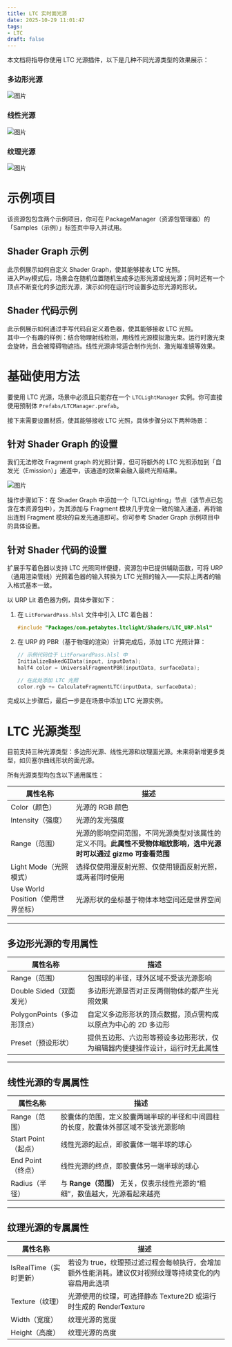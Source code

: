 ```yaml
---
title: LTC 实时面光源
date: 2025-10-29 11:01:47
tags:
- LTC
draft: false
---
```


本文档将指导你使用 LTC 光源插件，以下是几种不同光源类型的效果展示：

### 多边形光源
![图片](/imgs/polygon.png)

### 线性光源
![图片](/imgs/linear.png)

### 纹理光源
![图片](/imgs/textured.png)


# 示例项目
该资源包包含两个示例项目，你可在 PackageManager（资源包管理器）的「Samples（示例）」标签页中导入并试用。

## Shader Graph 示例
此示例展示如何自定义 Shader Graph，使其能够接收 LTC 光照。  
进入Play模式后，场景会在随机位置随机生成多边形光源或线光源；同时还有一个顶点不断变化的多边形光源，演示如何在运行时设置多边形光源的形状。

## Shader 代码示例
此示例展示如何通过手写代码自定义着色器，使其能够接收 LTC 光照。  
其中一个有趣的样例：结合物理射线检测，用线性光源模拟激光束。运行时激光束会旋转，且会被障碍物遮挡。线性光源非常适合制作光剑、激光瞄准镜等效果。


# 基础使用方法
要使用 LTC 光源，场景中必须且只能存在一个 `LTCLightManager` 实例。你可直接使用预制体 `Prefabs/LTCManager.prefab`。

接下来需要设置材质，使其能够接收 LTC 光照，具体步骤分以下两种场景：

## 针对 Shader Graph 的设置
我们无法修改 Fragment graph 的光照计算，但可将额外的 LTC 光照添加到「自发光（Emission）」通道中，该通道的效果会融入最终光照结果。

![图片](/imgs/shadergraph_sample.png)

操作步骤如下：在 Shader Graph 中添加一个「LTCLighting」节点（该节点已包含在本资源包中），为其添加与 Fragment 模块几乎完全一致的输入通道，再将输出连到 Fragment 模块的自发光通道即可。你可参考 Shader Graph 示例项目中的具体设置。

## 针对 Shader 代码的设置
扩展手写着色器以支持 LTC 光照同样便捷，资源包中已提供辅助函数，可将 URP（通用渲染管线）光照着色器的输入转换为 LTC 光照的输入——实际上两者的输入格式基本一致。

以 URP Lit 着色器为例，具体步骤如下：
1. 在 `LitForwardPass.hlsl` 文件中引入 LTC 着色器：
   ```cpp
   #include "Packages/com.petabytes.ltclight/Shaders/LTC_URP.hlsl"
   ```
2. 在 URP 的 PBR（基于物理的渲染）计算完成后，添加 LTC 光照计算：
   ```cpp
   // 示例代码位于 LitForwardPass.hlsl 中
   InitializeBakedGIData(input, inputData);
   half4 color = UniversalFragmentPBR(inputData, surfaceData);

   // 在此处添加 LTC 光照
   color.rgb += CalculateFragmentLTC(inputData, surfaceData);
   ```

完成以上步骤后，最后一步是在场景中添加 LTC 光源实例。


# LTC 光源类型
目前支持三种光源类型：多边形光源、线性光源和纹理面光源。未来将新增更多类型，如贝塞尔曲线形状的面光源。

所有光源类型均包含以下通用属性：

| 属性名称 | 描述 |
|----------|------|
| Color（颜色） | 光源的 RGB 颜色 |
| Intensity（强度） | 光源的发光强度 |
| Range（范围） | 光源的影响空间范围，不同光源类型对该属性的定义不同。**此属性不受物体缩放影响，选中光源时可以通过 gizmo 可查看范围** |
| Light Mode（光照模式） | 选择仅使用漫反射光照、仅使用镜面反射光照，或两者同时使用 |
| Use World Position（使用世界坐标） | 光源形状的坐标基于物体本地空间还是世界空间 |

---

## 多边形光源的专用属性
| 属性名称 | 描述 |
|----------|------|
| Range（范围） | 包围球的半径，球外区域不受该光源影响 |
| Double Sided（双面发光） | 多边形光源是否对正反两侧物体的都产生光照效果 |
| PolygonPoints（多边形顶点） | 自定义多边形形状的顶点数据，顶点需构成以原点为中心的 2D 多边形 |
| Preset（预设形状） | 提供五边形、六边形等预设多边形形状，仅为编辑器内便捷操作设计，运行时无此属性 |

---

## 线性光源的专属属性
| 属性名称 | 描述 |
|----------|------|
| Range（范围） | 胶囊体的范围，定义胶囊两端半球的半径和中间圆柱的长度，胶囊体外部区域不受该光源影响 |
| Start Point（起点） | 线性光源的起点，即胶囊体一端半球的球心 |
| End Point（终点） | 线性光源的终点，即胶囊体另一端半球的球心 |
| Radius（半径） | 与 **Range（范围）** 无关，仅表示线性光源的“粗细”，数值越大，光源看起来越亮 |

---

## 纹理光源的专属属性
| 属性名称 | 描述 |
|----------|------|
| IsRealTime（实时更新） | 若设为 true，纹理预过滤过程会每帧执行，会增加额外性能消耗。建议仅对视频纹理等持续变化的内容启用此选项 |
| Texture（纹理） | 光源使用的纹理，可选择静态 Texture2D 或运行时生成的 RenderTexture |
| Width（宽度） | 纹理光源的宽度 |
| Height（高度） | 纹理光源的高度 |

